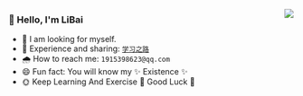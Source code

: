 <p>
  <a 
    href="https://github-readme-stats.vercel.app/api?username=wsydxiangwang&show_icons=true&count_private=true&hide_border=true&cache_seconds=1900" 
    target="_blank"
    rel="noopener noreferrer"
  >
    <img 
      align="right" 
      src="https://github-readme-stats.vercel.app/api?username=wsydxiangwang&show_icons=true&count_private=true&hide_border=true&cache_seconds=1900"
    >
  </a>
</p>

### 👋 Hello, I'm LiBai 

- 🍰 I am looking for myself.
- 💬 Experience and sharing: [`学习之路`](https://github.com/wsydxiangwang/note)
- 🌧 How to reach me: `1915398623@qq.com`
- 😄 Fun fact: You will know my ✨ Existence ✨
- 🌞 Keep Learning And Exercise 🎈 Good Luck 🎈
